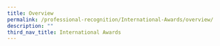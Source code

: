 ```yaml
---
title: Overview
permalink: /professional-recognition/International-Awards/overview/
description: ""
third_nav_title: International Awards
---
```

